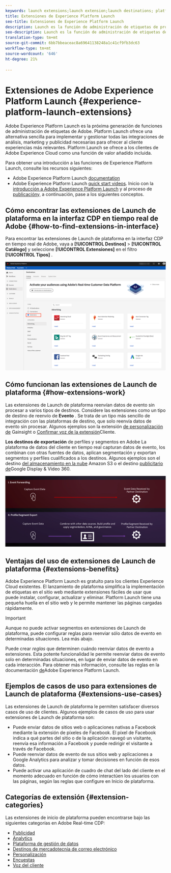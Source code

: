 ```yaml
---
keywords: launch extensions;launch extension;launch destinations; platform launch extensions;platform launch extension;platform launch destinations
title: Extensiones de Experience Platform Launch
seo-title: Extensiones de Experience Platform Launch
description: Launch es la función de administración de etiquetas de próxima generación de Adobe. Launch ofrece una alternativa sencilla para implementar y gestionar todas las integraciones de análisis, marketing y publicidad necesarias para ofrecer al cliente experiencias más relevantes.
seo-description: Launch es la función de administración de etiquetas de próxima generación de Adobe. Launch ofrece una alternativa sencilla para implementar y gestionar todas las integraciones de análisis, marketing y publicidad necesarias para ofrecer al cliente experiencias más relevantes.
translation-type: tm+mt
source-git-commit: 6bb7bbeaceac8a69641138248a1c41cf9fb3dc63
workflow-type: tm+mt
source-wordcount: '646'
ht-degree: 21%

---
```



# Extensiones de Adobe Experience Platform Launch {#experience-platform-launch-extensions}

Adobe Experience Platform Launch es la próxima generación de funciones de administración de etiquetas de Adobe. Platform Launch ofrece una alternativa sencilla para implementar y gestionar todas las integraciones de análisis, marketing y publicidad necesarias para ofrecer al cliente experiencias más relevantes. Platform Launch se ofrece a los clientes de Adobe Experience Cloud como una función de valor añadido incluida.

Para obtener una introducción a las funciones de Experience Platform Launch, consulte los recursos siguientes:
* Adobe Experience Platform Launch [documentation](https://docs.adobe.com/content/help/es-ES/launch/using/overview.html)
* Adobe Experience Platform Launch [quick start videos](https://docs.adobe.com/content/help/en/launch/using/intro/get-started/videos.html). Inicio con la [introducción a Adobe Experience Platform Launch](https://www.youtube.com/embed/rwqqkG1SERU) y al proceso de [publicación](https://helpx.adobe.com/es/analytics/how-to/adobe-launch-publishing-process.html)y, a continuación, pase a los siguientes conceptos.

## Cómo encontrar las extensiones de Launch de plataforma en la interfaz CDP en tiempo real de Adobe {#how-to-find-extensions-in-interface}

Para encontrar las extensiones de Launch de plataforma en la interfaz CDP en tiempo real de Adobe, vaya a **[!UICONTROL Destinos]** > **[!UICONTROL Catálogo]** y seleccione **[!UICONTROL Extensiones]** en el filtro **[!UICONTROL Tipos]** .

![Filtro Extensiones en la interfaz](/help/rtcdp/destinations/assets/extensions-filter.png)

## Cómo funcionan las extensiones de Launch de plataforma {#how-extensions-work}

Las extensiones de Launch de plataforma reenvían datos de evento sin procesar a varios tipos de destinos. Considere las extensiones como un tipo de destino de reenvío de **Evento** . Se trata de un tipo más sencillo de integración con las plataformas de destino, que solo reenvía datos de evento sin procesar. Algunos ejemplos son la extensión [de personalización de](/help/rtcdp/destinations/gainsight-extension.md) Gainsight o [Confirmar voz de la extensión](/help/rtcdp/destinations/confirmit-digital-feedback-extension.md)Cliente.

**Los destinos de exportación** de perfiles y segmentos en Adobe La plataforma de datos del cliente en tiempo real capturan datos de evento, los combinan con otras fuentes de datos, aplican segmentación y exportan segmentos y perfiles cualificados a los destinos. Algunos ejemplos son el destino [del almacenamiento en la nube](/help/rtcdp/destinations/amazon-s3-destination.md) Amazon S3 o el destino [publicitario de](/help/rtcdp/destinations/google-dv360-destination.md)Google Display &amp; Video 360.

![Extensiones de Experience Platform Launch en comparación con otros destinos](/help/rtcdp/destinations/assets/launch-and-other-destinations.png)

## Ventajas del uso de extensiones de Launch de plataforma {#extensions-benefits}

Adobe Experience Platform Launch es gratuito para los clientes Experience Cloud existentes. El lanzamiento de plataforma simplifica la implementación de etiquetas en el sitio web mediante extensiones fáciles de usar que puede instalar, configurar, actualizar y eliminar. Platform Launch tiene una pequeña huella en el sitio web y le permite mantener las páginas cargadas rápidamente.

>[!IMPORTANT]
>
>Aunque no puede activar segmentos en extensiones de Launch de plataforma, puede configurar reglas para reenviar sólo datos de evento en determinadas situaciones. Lea más abajo.

Puede crear *reglas* que determinen cuándo reenviar datos de evento a extensiones. Esta potente funcionalidad le permite reenviar datos de evento solo en determinadas situaciones, en lugar de enviar datos de evento en cada interacción. Para obtener más información, consulte las reglas en la documentación [de](https://docs.adobe.com/help/es-ES/launch/using/reference/manage-resources/rules.html)Adobe Experience Platform Launch.

## Ejemplos de casos de uso para extensiones de Launch de plataforma {#extensions-use-cases}

Las extensiones de Launch de plataforma le permiten satisfacer diversos casos de uso de clientes. Algunos ejemplos de casos de uso para usar extensiones de Launch de plataforma son:

* Puede enviar datos de sitios web o aplicaciones nativas a Facebook mediante la extensión de píxeles de Facebook. El píxel de Facebook indica a qué partes del sitio o de la aplicación navegó un visitante, reenvía esa información a Facebook y puede redirigir el visitante a través de Facebook.
* Puede reenviar datos de evento de sus sitios web y aplicaciones a Google Analytics para analizar y tomar decisiones en función de esos datos.
* Puede activar una aplicación de cuadro de chat del lado del cliente en el momento adecuado en función de cómo interactúen los usuarios con las páginas, según las reglas que configure en Inicio de plataforma.


## Categorías de extensión {#extension-categories}

Las extensiones de inicio de plataforma pueden encontrarse bajo las siguientes categorías en Adobe Real-time CDP:

* [Publicidad](/help/rtcdp/destinations/advertising-destinations.md)
* [Analytics](/help/rtcdp/destinations/analytics-destinations.md)
* [Plataforma de gestión de datos](/help/rtcdp/destinations/dmp-destinations.md)
* [Destinos de mercadotecnia de correo electrónico](/help/rtcdp/destinations/email-marketing-destinations.md)
* [Personalización](/help/rtcdp/destinations/personalization-destinations.md)
* [Encuestas](/help/rtcdp/destinations/survey-destinations.md)
* [Voz del cliente](/help/rtcdp/destinations/voice-of-customer-destinations.md)
